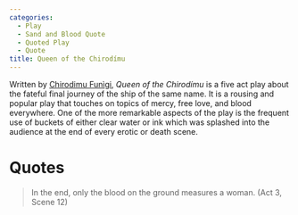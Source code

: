 ```yaml
---
categories:
  - Play
  - Sand and Blood Quote
  - Quoted Play
  - Quote
title: Queen of the Chirodímu
---
```


Written by [Chirodimu Funìgi](), *Queen of the Chirodímu* is a five act play about the fateful final journey of the ship of the same name. It is a rousing and popular play that touches on topics of mercy, free love, and blood everywhere. One of the more remarkable aspects of the play is the frequent use of buckets of either clear water or ink which was splashed into the audience at the end of every erotic or death scene.

# Quotes

> In the end, only the blood on the ground measures a woman. (Act 3, Scene 12)

